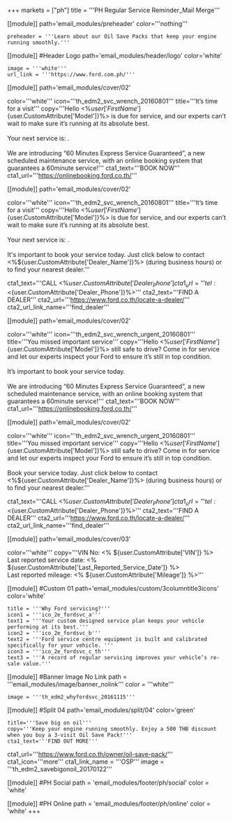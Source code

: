 +++
markets = ["ph"]
title = '''PH Regular Service Reminder_Mail Merge'''

[[module]]
path='email_modules/preheader'
color='''nothing'''

	preheader = '''Learn about our Oil Save Packs that keep your engine running smoothly.'''

[[module]] #Header Logo
path='email_modules/header/logo'
color='white'

	image = '''white'''
	url_link = '''https://www.ford.com.ph/'''

[[module]]
path='email_modules/cover/02'

color='''white'''
icon='''th_edm2_svc_wrench_20160801'''
title='''It’s time for a visit'''
copy='''Hello <%${user['FirstName']}%><br /><br />Your <%${user.CustomAttribute['Model']}%> is due for service, and our experts can’t wait to make sure it’s running at its absolute best.<br /><br />Your next service is: <NextServiceDate>.<br /><br />We are introducing “60 Minutes Express Service Guaranteed”, a new scheduled maintenance service, with an online booking system that guarantees a 60minute service!'''
cta1_text='''BOOK NOW'''
cta1_url='''https://onlinebooking.ford.co.th/'''

[[module]]
path='email_modules/cover/02'

color='''white'''
icon='''th_edm2_svc_wrench_20160801'''
title='''It’s time for a visit'''
copy='''Hello <%${user['FirstName']}%><br /><br />Your <%${user.CustomAttribute['Model']}%> is due for service, and our experts can’t wait to make sure it’s running at its absolute best.<br /><br />Your next service is: <NextServiceDate>.<br /><br />It's important to book your service today. Just click below to contact <%${user.CustomAttribute['Dealer_Name']}%> (during business hours) or to find your nearest dealer.'''

cta1_text='''CALL <%${user.CustomAttribute['Dealer_Phone']}%>'''
cta1_url='''tel:<%${user.CustomAttribute['Dealer_Phone']}%>'''
cta2_text='''FIND A DEALER'''
cta2_url='''https://www.ford.co.th/locate-a-dealer/'''
cta2_url_link_name='''find_dealer'''

[[module]]
path='email_modules/cover/02'

color='''white'''
icon='''th_edm2_svc_wrench_urgent_20160801'''
title='''You missed important service'''
copy='''Hello <%${user['FirstName']}%><br /><br />Is your <%${user.CustomAttribute['Model']}%> still safe to drive? Come in for service and let our experts inspect your Ford to ensure it’s still in top condition.<br /><br />It’s important to book your service today.<br /><br />We are introducing “60 Minutes Express Service Guaranteed”, a new scheduled maintenance service, with an online booking system that guarantees a 60minute service!'''
cta1_text='''BOOK NOW'''
cta1_url='''https://onlinebooking.ford.co.th/'''

[[module]]
path='email_modules/cover/02'

color='''white'''
icon='''th_edm2_svc_wrench_urgent_20160801'''
title='''You missed important service'''
copy='''Hello <%${user['FirstName']}%><br /><br />Is your <%${user.CustomAttribute['Model']}%> still safe to drive? Come in for service and let our experts inspect your Ford to ensure it’s still in top condition.<br /><br />Book your service today. Just click below to contact <%${user.CustomAttribute['Dealer_Name']}%> (during business hours) or to find your nearest dealer.'''

cta1_text='''CALL <%${user.CustomAttribute['Dealer_Phone']}%>'''
cta1_url='''tel:<%${user.CustomAttribute['Dealer_Phone']}%>'''
cta2_text='''FIND A DEALER'''
cta2_url='''https://www.ford.co.th/locate-a-dealer/'''
cta2_url_link_name='''find_dealer'''

[[module]]
path='email_modules/cover/03'

color='''white'''
copy='''VIN No: <% ${user.CustomAttribute['VIN']} %><br />Last reported service date: <% ${user.CustomAttribute['Last_Reported_Service_Date']} %><br />Last reported mileage: <% ${user.CustomAttribute['Mileage']} %>'''

[[module]] #Custom 01
path='email_modules/custom/3columntitle3icons'
color='white'

	title = '''Why Ford servicing?'''
	icon1 = '''ico_2e_fordsvc_a'''
	text1 = '''Your custom designed service plan keeps your vehicle performing at its best.'''
	icon2 = '''ico_2e_fordsvc_b'''
	text2 = '''Ford service centre equipment is built and calibrated specifically for your vehicle. '''
	icon3 = '''ico_2e_fordsvc_c_th'''
	text3 = '''A record of regular servicing improves your vehicle’s re-sale value.'''

[[module]] #Banner Image No Link
path = '''email_modules/image/banner_nolink'''
color = '''white'''

	image = '''th_edm2_whyfordsvc_20161115'''


[[module]] #Split 04
path='email_modules/split/04'
color='green'

	title='''Save big on oil'''
	copy='''Keep your engine running smoothly. Enjoy a 500 THB discount when you buy a 3-visit Oil Save Pack!'''
	cta1_text='''FIND OUT MORE'''
cta1_url='''https://www.ford.co.th/owner/oil-save-pack/'''
cta1_icon='''more'''
cta1_link_name = '''OSP'''
image = '''th_edm2_savebigonoil_20170122'''


[[module]] #PH Social
path = 'email_modules/footer/ph/social'
color = 'white'

[[module]] #PH Online
path = 'email_modules/footer/ph/online'
color = 'white'
+++